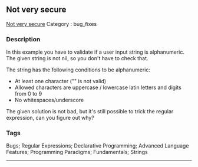 ## Not very secure
[Not very secure](https://www.codewars.com/kata/not-very-secure)
Category : bug_fixes

### Description
In this example you have to validate if a user input string is alphanumeric. The given string is not nil, so you don't have to check that.

The string has the following conditions to be alphanumeric:

* At least one character ("" is not valid)
* Allowed characters are uppercase / lowercase latin letters and digits from 0 to 9
* No whitespaces/underscore

The given solution is not bad, but it's still possible to trick the regular expression, can you figure out why?

### Tags
Bugs; Regular Expressions; Declarative Programming; Advanced Language Features; Programming Paradigms; Fundamentals; Strings

- - -
